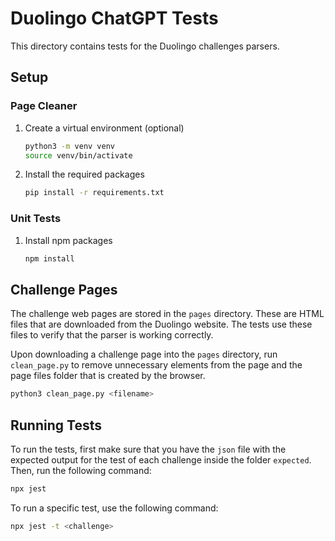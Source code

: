 # Duolingo ChatGPT Tests

This directory contains tests for the Duolingo challenges parsers.

## Setup

### Page Cleaner

1. Create a virtual environment (optional)
	```bash
	python3 -m venv venv
	source venv/bin/activate
	```
2. Install the required packages
	```bash
	pip install -r requirements.txt
	```

### Unit Tests

1. Install npm packages
	```bash
	npm install
	``` 

## Challenge Pages

The challenge web pages are stored in the `pages` directory. These are HTML files that are downloaded from the Duolingo website. The tests use these files to verify that the parser is working correctly.

Upon downloading a challenge page into the `pages` directory, run `clean_page.py` to remove unnecessary elements from the page and the page files folder that is created by the browser.

```bash
python3 clean_page.py <filename>
```

## Running Tests

To run the tests, first make sure that you have the `json` file with the expected output for the test of each challenge inside the folder `expected`. Then, run the following command:

```bash
npx jest
```

To run a specific test, use the following command:

```bash
npx jest -t <challenge>
```